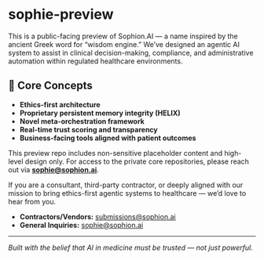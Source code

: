 # sophie-preview

This is a public-facing preview of Sophion.AI — a name inspired by the ancient Greek word for “wisdom engine.” We’ve designed an agentic AI system to assist in clinical decision-making, compliance, and administrative automation within regulated healthcare environments.

## 🧠 Core Concepts

- **Ethics-first architecture**
- **Proprietary persistent memory integrity (HELIX)**
- **Novel meta-orchestration framework**
- **Real-time trust scoring and transparency**
- **Business-facing tools aligned with patient outcomes**

This preview repo includes non-sensitive placeholder content and high-level design only. For access to the private core repositories, please reach out via **sophie@sophion.ai**.

If you are a consultant, third-party contractor, or deeply aligned with our mission to bring ethics-first agentic systems to healthcare — we’d love to hear from you.

- **Contractors/Vendors:** submissions@sophion.ai  
- **General Inquiries:** sophie@sophion.ai

---

*Built with the belief that AI in medicine must be trusted — not just powerful.*

